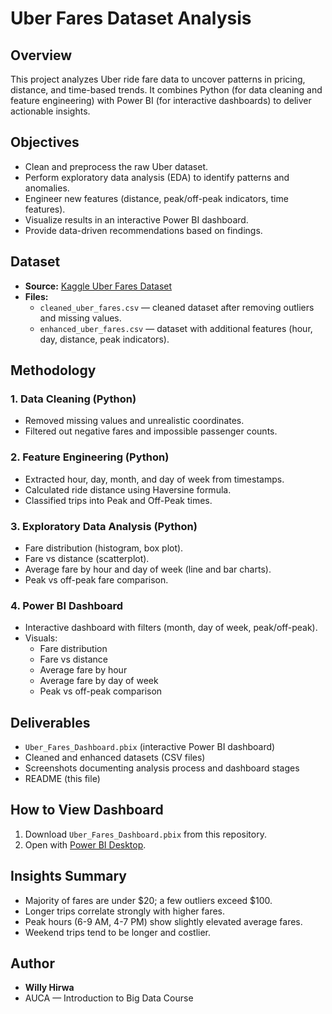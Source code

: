 # Uber Fares Dataset Analysis

## Overview
This project analyzes Uber ride fare data to uncover patterns in pricing, distance, and time-based trends. It combines Python (for data cleaning and feature engineering) with Power BI (for interactive dashboards) to deliver actionable insights.

## Objectives
- Clean and preprocess the raw Uber dataset.
- Perform exploratory data analysis (EDA) to identify patterns and anomalies.
- Engineer new features (distance, peak/off-peak indicators, time features).
- Visualize results in an interactive Power BI dashboard.
- Provide data-driven recommendations based on findings.

## Dataset
- **Source:** [Kaggle Uber Fares Dataset](https://www.kaggle.com/datasets/yasserh/uber-fares-dataset)
- **Files:**
  - `cleaned_uber_fares.csv` — cleaned dataset after removing outliers and missing values.
  - `enhanced_uber_fares.csv` — dataset with additional features (hour, day, distance, peak indicators).

## Methodology
### 1. Data Cleaning (Python)
- Removed missing values and unrealistic coordinates.
- Filtered out negative fares and impossible passenger counts.

### 2. Feature Engineering (Python)
- Extracted hour, day, month, and day of week from timestamps.
- Calculated ride distance using Haversine formula.
- Classified trips into Peak and Off-Peak times.

### 3. Exploratory Data Analysis (Python)
- Fare distribution (histogram, box plot).
- Fare vs distance (scatterplot).
- Average fare by hour and day of week (line and bar charts).
- Peak vs off-peak fare comparison.

### 4. Power BI Dashboard
- Interactive dashboard with filters (month, day of week, peak/off-peak).
- Visuals:
  - Fare distribution
  - Fare vs distance
  - Average fare by hour
  - Average fare by day of week
  - Peak vs off-peak comparison

## Deliverables
- `Uber_Fares_Dashboard.pbix` (interactive Power BI dashboard)
- Cleaned and enhanced datasets (CSV files)
- Screenshots documenting analysis process and dashboard stages
- README (this file)

## How to View Dashboard
1. Download `Uber_Fares_Dashboard.pbix` from this repository.
2. Open with [Power BI Desktop](https://powerbi.microsoft.com/desktop/).

## Insights Summary
- Majority of fares are under $20; a few outliers exceed $100.
- Longer trips correlate strongly with higher fares.
- Peak hours (6-9 AM, 4-7 PM) show slightly elevated average fares.
- Weekend trips tend to be longer and costlier.

## Author
- **Willy Hirwa**
- AUCA — Introduction to Big Data Course
